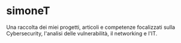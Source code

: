 # simoneT
Una raccolta dei miei progetti, articoli e competenze focalizzati sulla Cybersecurity, l'analisi delle vulnerabilità, il networking e l'IT.

